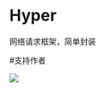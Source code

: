 # Hyper
网络请求框架，简单封装

#支持作者

![](https://github.com/xubinbin1024/CommonAdapter-master/blob/master/img/pay.png)
